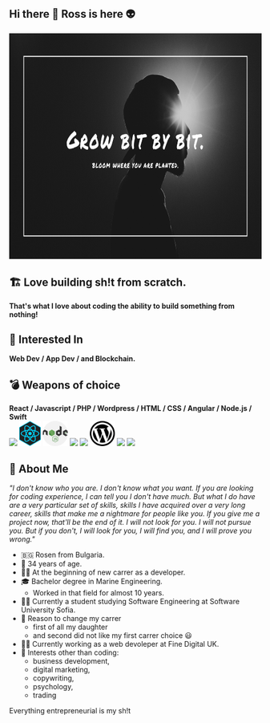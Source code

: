 ## Hi there 👋 Ross is here 👽

<img src="https://github.com/rmyordanov/rmyordanov/blob/main/rmyordanov%20github%20cover.png" height="450" width="100%"/>

## 🏗️ Love building sh!t from scratch. 
**That's what I love about coding the ability to build something from nothing!**

## 🤖 Interested In
**Web Dev / App Dev / and Blockchain.**

## 💣 Weapons of choice
**React / Javascript / PHP / Wordpress / HTML / CSS / Angular / Node.js / Swift** </br>
<img src="https://cdn.jsdelivr.net/npm/programming-languages-logos/src/javascript/javascript.png" height="50">
<img src="https://github.com/rmyordanov/rmyordanov/blob/main/react-icon-29.jpeg" height="50">
<img src="https://github.com/rmyordanov/rmyordanov/blob/main/nodeJs.png" height="50">
<img src="https://cdn.jsdelivr.net/npm/programming-languages-logos/src/swift/swift.png" height="50">
<img src="https://cdn.jsdelivr.net/npm/programming-languages-logos/src/php/php.png" height="50">
<img src="https://github.com/rmyordanov/rmyordanov/blob/main/wordpress%20logo.png" height="50">
<img src="https://cdn.jsdelivr.net/npm/programming-languages-logos/src/html/html.png" height="50">
<img src="https://cdn.jsdelivr.net/npm/programming-languages-logos/src/css/css.png" height="50">

## 🥷 About Me
*"I don't know who you are. I don't know what you want. If you are looking for coding experience, I can tell you I don't have much. But what I do have are a very particular set of skills, skills I have acquired over a very long career, skills that make me a nightmare for people like you. If you give me a project now, that'll be the end of it. I will not look for you. I will not pursue you. But if you don't, I will look for you, I will find you, and I will prove you wrong."*

* 🇧🇬 Rosen from Bulgaria. 
* 📅 34 years of age. 
* 🧗‍♂️ At the beginning of new carrer as a developer. 
* 🎓 Bachelor degree in Marine Engineering. 
  - Worked in that field for almost 10 years. 
* 👨‍🎓 Currently a student studying Software Engineering at Software University Sofia.
* 📜 Reason to change my carrer 
  - first of all my daughter 
  - and second did not like my first carrer choice 😃 
* 👨‍💻 Currently working as a web devoleper at Fine Digital UK. 
* 🎯 Interests other than coding: 
  - business development, 
  - digital marketing, 
  - copywriting, 
  - psychology, 
  - trading </br>

<p>Everything entrepreneurial is my sh!t</p>
